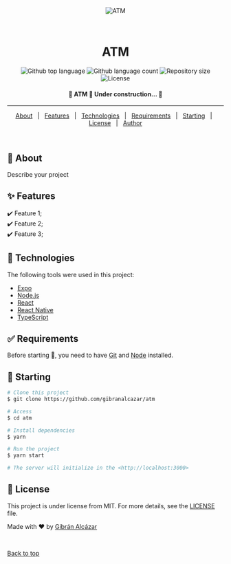 <div align="center" id="top"> 
  <img src="./.github/app.gif" alt="ATM" />

  &#xa0;

  <!-- <a href="https://atm.netlify.app">Demo</a> -->
</div>

<h1 align="center">ATM</h1>

<p align="center">
  <img alt="Github top language" src="https://img.shields.io/github/languages/top/gibranalcazar/atm?color=56BEB8">

  <img alt="Github language count" src="https://img.shields.io/github/languages/count/gibranalcazar/atm?color=56BEB8">

  <img alt="Repository size" src="https://img.shields.io/github/repo-size/gibranalcazar/atm?color=56BEB8">

  <img alt="License" src="https://img.shields.io/github/license/gibranalcazar/atm?color=56BEB8">

  <!-- <img alt="Github issues" src="https://img.shields.io/github/issues/gibranalcazar/atm?color=56BEB8" /> -->

  <!-- <img alt="Github forks" src="https://img.shields.io/github/forks/gibranalcazar/atm?color=56BEB8" /> -->

  <!-- <img alt="Github stars" src="https://img.shields.io/github/stars/gibranalcazar/atm?color=56BEB8" /> -->
</p>

<!-- Status -->

<h4 align="center"> 
	🚧  ATM 🚀 Under construction...  🚧
</h4> 

<hr>

<p align="center">
  <a href="#dart-about">About</a> &#xa0; | &#xa0; 
  <a href="#sparkles-features">Features</a> &#xa0; | &#xa0;
  <a href="#rocket-technologies">Technologies</a> &#xa0; | &#xa0;
  <a href="#white_check_mark-requirements">Requirements</a> &#xa0; | &#xa0;
  <a href="#checkered_flag-starting">Starting</a> &#xa0; | &#xa0;
  <a href="#memo-license">License</a> &#xa0; | &#xa0;
  <a href="https://github.com/gibranalcazar" target="_blank">Author</a>
</p>

<br>

## :dart: About ##

Describe your project

## :sparkles: Features ##

:heavy_check_mark: Feature 1;\
:heavy_check_mark: Feature 2;\
:heavy_check_mark: Feature 3;

## :rocket: Technologies ##

The following tools were used in this project:

- [Expo](https://expo.io/)
- [Node.js](https://nodejs.org/en/)
- [React](https://pt-br.reactjs.org/)
- [React Native](https://reactnative.dev/)
- [TypeScript](https://www.typescriptlang.org/)

## :white_check_mark: Requirements ##

Before starting :checkered_flag:, you need to have [Git](https://git-scm.com) and [Node](https://nodejs.org/en/) installed.

## :checkered_flag: Starting ##

```bash
# Clone this project
$ git clone https://github.com/gibranalcazar/atm

# Access
$ cd atm

# Install dependencies
$ yarn

# Run the project
$ yarn start

# The server will initialize in the <http://localhost:3000>
```

## :memo: License ##

This project is under license from MIT. For more details, see the [LICENSE](LICENSE.md) file.


Made with :heart: by <a href="https://github.com/gibranalcazar" target="_blank">Gibrán Alcázar</a>

&#xa0;

<a href="#top">Back to top</a>
